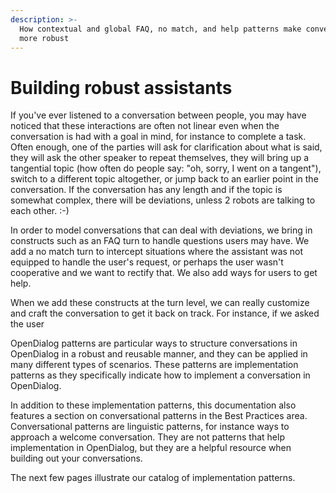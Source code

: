 ```yaml
---
description: >-
  How contextual and global FAQ, no match, and help patterns make conversations
  more robust
---
```


# Building robust assistants

If you've ever listened to a conversation between people, you may have noticed that these interactions are often not linear even when the conversation is had with a goal in mind, for instance to complete a task. Often enough, one of the parties will ask for clarification about what is said, they will ask the other speaker to repeat themselves, they will bring up a tangential topic (how often do people say: "oh, sorry, I went on a tangent"), switch to a different topic altogether, or jump back to an earlier point in the conversation. If the conversation has any length and if the topic is somewhat complex, there will be deviations, unless 2 robots are talking to each other. :-)

In order to model conversations that can deal with deviations, we bring in constructs such as an FAQ turn to handle questions users may have. We add a no match turn to intercept situations where the assistant was not equipped to handle the user's request, or perhaps the user wasn't cooperative and we want to rectify that. We also add ways for users to get help.&#x20;

When we add these constructs at the turn level, we can really customize and craft the conversation to get it back on track. For instance, if we asked the user&#x20;

OpenDialog patterns are particular ways to structure conversations in OpenDialog in a robust and reusable manner, and they can be applied in many different types of scenarios. These patterns are implementation patterns as they specifically indicate how to implement a conversation in OpenDialog.&#x20;

In addition to these implementation patterns, this documentation also features a section on conversational patterns in the Best Practices area. Conversational patterns are linguistic patterns, for instance ways to approach a welcome conversation. They are not patterns that help implementation in OpenDialog, but they are a helpful resource when building out your conversations.&#x20;

The next few pages illustrate our catalog of implementation patterns.&#x20;
